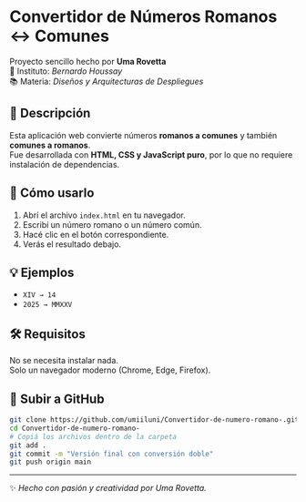 # Convertidor de Números Romanos ↔ Comunes

Proyecto sencillo hecho por **Uma Rovetta**  
📘 Instituto: *Bernardo Houssay*  
📚 Materia: *Diseños y Arquitecturas de Despliegues*

## 🧠 Descripción

Esta aplicación web convierte números **romanos a comunes** y también **comunes a romanos**.  
Fue desarrollada con **HTML, CSS y JavaScript puro**, por lo que no requiere instalación de dependencias.

## 🚀 Cómo usarlo

1. Abrí el archivo `index.html` en tu navegador.
2. Escribí un número romano o un número común.
3. Hacé clic en el botón correspondiente.
4. Verás el resultado debajo.

## 💡 Ejemplos

- `XIV → 14`
- `2025 → MMXXV`

## 🛠️ Requisitos

No se necesita instalar nada.  
Solo un navegador moderno (Chrome, Edge, Firefox).

## 💾 Subir a GitHub

```bash
git clone https://github.com/umiiluni/Convertidor-de-numero-romano-.git
cd Convertidor-de-numero-romano-
# Copiá los archivos dentro de la carpeta
git add .
git commit -m "Versión final con conversión doble"
git push origin main
```

---
✨ *Hecho con pasión y creatividad por Uma Rovetta.*
